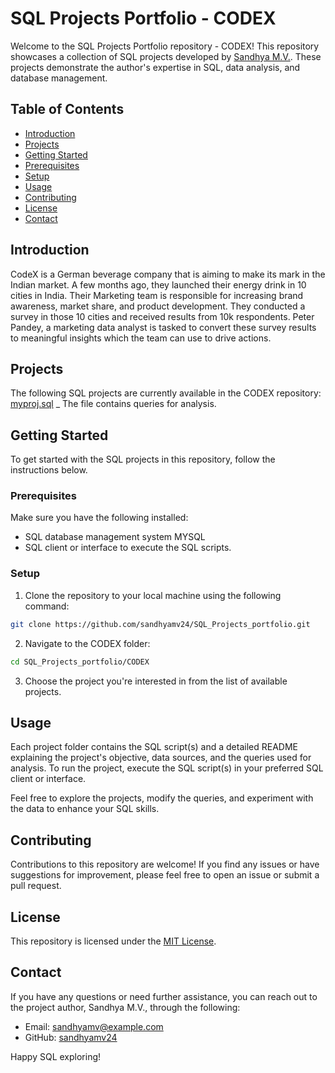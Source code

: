 # SQL Projects Portfolio - CODEX

Welcome to the SQL Projects Portfolio repository - CODEX! This repository showcases a collection of SQL projects developed by [Sandhya M.V.](https://github.com/sandhyamv24). These projects demonstrate the author's expertise in SQL, data analysis, and database management.

## Table of Contents

- [Introduction](#introduction)
- [Projects](#projects)
- [Getting Started](#getting-started)
- [Prerequisites](#prerequisites)
- [Setup](#setup)
- [Usage](#usage)
- [Contributing](#contributing)
- [License](#license)
- [Contact](#contact)

## Introduction

CodeX is a German beverage company that is aiming to make its mark in the Indian market. A few months ago, they launched their energy drink in 10 cities in India.
Their Marketing team is responsible for increasing brand awareness, market share, and product development. They conducted a survey in those 10 cities and received results from 10k respondents. Peter Pandey, a marketing data analyst is tasked to convert these survey results to meaningful insights which the team can use to drive actions.

## Projects

The following SQL projects are currently available in the CODEX repository:
[myproj.sql](https://github.com/sandhyamv24/SQL_Projects_portfolio/blob/main/CODEX/myproj.sql) _ The file contains queries for analysis.

## Getting Started

To get started with the SQL projects in this repository, follow the instructions below.

### Prerequisites

Make sure you have the following installed:

- SQL database management system MYSQL
- SQL client or interface to execute the SQL scripts.

### Setup

1. Clone the repository to your local machine using the following command:

```bash
git clone https://github.com/sandhyamv24/SQL_Projects_portfolio.git
```

2. Navigate to the CODEX folder:

```bash
cd SQL_Projects_portfolio/CODEX
```

3. Choose the project you're interested in from the list of available projects.

## Usage

Each project folder contains the SQL script(s) and a detailed README explaining the project's objective, data sources, and the queries used for analysis. To run the project, execute the SQL script(s) in your preferred SQL client or interface.

Feel free to explore the projects, modify the queries, and experiment with the data to enhance your SQL skills.

## Contributing

Contributions to this repository are welcome! If you find any issues or have suggestions for improvement, please feel free to open an issue or submit a pull request.

## License

This repository is licensed under the [MIT License](https://github.com/sandhyamv24/SQL_Projects_portfolio/blob/main/LICENSE).

## Contact

If you have any questions or need further assistance, you can reach out to the project author, Sandhya M.V., through the following:

- Email: sandhyamv@example.com
- GitHub: [sandhyamv24](https://github.com/sandhyamv24)

Happy SQL exploring!
